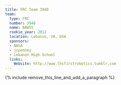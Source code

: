 ```yaml
---
title: FRC Team 3948
team:
  type: FRC
  number: 3948
  name: BAWSS
  rookie_year: 2012
  location: Lebanon, VA, USA
  sponsors:
  - NASA
  - jcpenney
  - Lebanon High School
  links:
    Website: http://www.lhsfirstrobotics.tumblr.com
---
```


{% include remove_this_line_and_add_a_paragraph %}